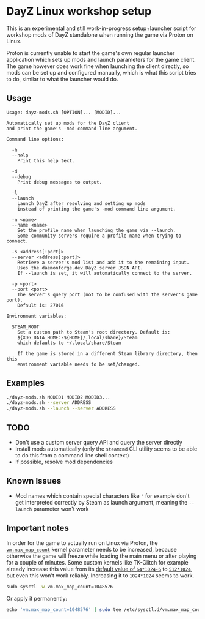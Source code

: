 DayZ Linux workshop setup
====

This is an experimental and still work-in-progress setup+launcher script for workshop mods of DayZ standalone when running the game via Proton on Linux.

Proton is currently unable to start the game's own regular launcher application which sets up mods and launch parameters for the game client. The game however does work fine when launching the client directly, so mods can be set up and configured manually, which is what this script tries to do, similar to what the launcher would do.

## Usage

```
Usage: dayz-mods.sh [OPTION]... [MODID]...

Automatically set up mods for the DayZ client
and print the game's -mod command line argument.

Command line options:

  -h
  --help
    Print this help text.

  -d
  --debug
    Print debug messages to output.

  -l
  --launch
    Launch DayZ after resolving and setting up mods
    instead of printing the game's -mod command line argument.

  -n <name>
  --name <name>
    Set the profile name when launching the game via --launch.
    Some community servers require a profile name when trying to connect.

  -s <address[:port]>
  --server <address[:port]>
    Retrieve a server's mod list and add it to the remaining input.
    Uses the daemonforge.dev DayZ server JSON API.
    If --launch is set, it will automatically connect to the server.

  -p <port>
  --port <port>
    The server's query port (not to be confused with the server's game port).
    Default is: 27016

Environment variables:

  STEAM_ROOT
    Set a custom path to Steam's root directory. Default is:
    ${XDG_DATA_HOME:-${HOME}/.local/share}/Steam
    which defaults to ~/.local/share/Steam

    If the game is stored in a different Steam library directory, then this
    environment variable needs to be set/changed.
```

## Examples

```sh
./dayz-mods.sh MODID1 MODID2 MODID3...
./dayz-mods.sh --server ADDRESS
./dayz-mods.sh --launch --server ADDRESS
```

## TODO

- Don't use a custom server query API and query the server directly
- Install mods automatically (only the `steamcmd` CLI utility seems to be able to do this from a command line shell context)
- If possible, resolve mod dependencies

## Known Issues

- Mod names which contain special characters like `'` for example don't get interpreted correctly by Steam as launch argument, meaning the `--launch` parameter won't work

## Important notes

In order for the game to actually run on Linux via Proton, the [`vm.max_map_count`][vm.max_map_count] kernel parameter needs to be increased, because otherwise the game will freeze while loading the main menu or after playing for a couple of minutes. Some custom kernels like TK-Glitch for example already increase this value from its [default value of `64*1024-6`][vm.max_map_count-default] to [`512*1024`][tkg-kernel-patch], but even this won't work reliably. Increasing it to `1024*1024` seems to work.

```sh
​sudo sysctl -w vm.max_map_count=1048576
```

Or apply it permanently:

```sh
​echo 'vm.max_map_count=1048576' | sudo tee /etc/sysctl.d/vm.max_map_count.conf
```


  [vm.max_map_count]: https://github.com/torvalds/linux/blob/v5.15/Documentation/admin-guide/sysctl/vm.rst#max_map_count
  [vm.max_map_count-default]: https://github.com/torvalds/linux/blob/v5.15/include/linux/mm.h#L185-L202
  [tkg-kernel-patch]: https://github.com/Frogging-Family/linux-tkg/blob/db405096bd7fb52656fc53f7c5ee87e7fe2f99c9/linux-tkg-patches/5.15/0003-glitched-base.patch#L477-L534
